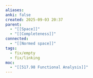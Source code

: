 ```yaml
---
aliases:
anki: false
created: 2025-09-03 20:37
parent:
  - "[[Space]]"
  - "[[Completeness]]"
connected:
  - "[[Normed space]]"
tags:
  - fix/empty
  - fix/linking
moc:
  - "[[517.98 Functional Analysis]]"
---
```

